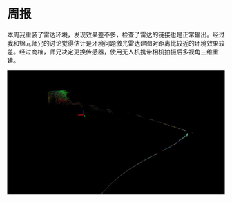 # 周报

   本周我重装了雷达环境，发现效果差不多，检查了雷达的链接也是正常输出。经过我和锦元师兄的讨论觉得估计是环境问题激光雷达建图对距离比较近的环境效果较差。经过商榷，师兄决定更换传感器，使用无人机携带相机拍摄后多视角三维重建。

![image-20240418104432515](https://github.com/ZYJ-Group/wuyuchen/blob/main/%E5%91%A8%E5%B7%A5%E4%BD%9C/%E5%BB%BA%E5%9B%BE%E9%94%99%E8%AF%AF.jpg)
